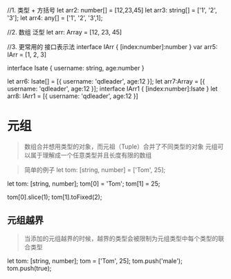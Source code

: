

//1. 类型 + 方括号
let arr2: number[] = [12,23,45]
let arr3: string[] = ['1', '2', '3'];
let arr4: any[] = ['1', '2', '3',1];



//2. 数组 泛型
let arr: Array<number> = [12, 23, 45]


//3. 更常用的 接口表示法
interface IArr {
    [index:number]:number
}
var arr5: IArr = [1, 2, 3]



interface Isate {
    username: string,
    age:number
}

let arr6: Isate[] = [{
    username: 'qdleader',
    age:12
}];
let arr7:Array<Isate> = [{
    username: 'qdleader',
    age:12
}];
interface IArr1 {
    [index:number]:Isate
}
let arr8: IArr1 = [{
    username: 'qdleader',
    age:12
}]


# 元组

> 数组合并想用类型的对象，而元祖（Tuple）合并了不同类型的对象
> 元组可以属于理解成一个任意类型并且长度有限的数组

> 简单的例子
let tom: [string, number] = ['Tom', 25];

let tom: [string, number];
tom[0] = 'Tom';
tom[1] = 25;

tom[0].slice(1);
tom[1].toFixed(2);



## 元组越界
> 当添加的元组越界的时候，越界的类型会被限制为元组类型中每个类型的联合类型

let tom: [string, number];
tom = ['Tom', 25];
tom.push('male');
tom.push(true);

